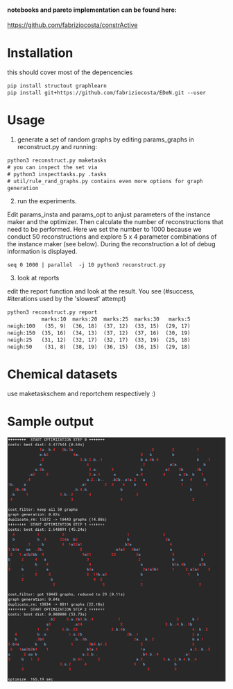 #### notebooks and pareto implementation can be found here:
https://github.com/fabriziocosta/constrActive



# Installation

this should cover most of the depencencies 
``` 
pip install structout graphlearn 
pip install git+https://github.com/fabriziocosta/EDeN.git --user
```


# Usage 


1.  generate a set of random graphs by editing params_graphs in reconstruct.py and running:

```
python3 reconstruct.py maketasks
# you can inspect the set via
# python3 inspecttasks.py .tasks
# util/rule_rand_graphs.py contains even more options for graph generation
```

2. run the experiments.

Edit params_insta and params_opt to anjust parameters of the instance maker and the optimizer.
Then calculate the number of reconstructions that need to be performed. Here we set the number to 1000 because 
we conduct 50 reconstructions and explore 5 x 4 parameter combinations of the instance maker (see below).
During the reconstruction a lot of debug information is displayed.
```
seq 0 1000 | parallel  -j 10 python3 reconstruct.py
```

3. look at reports 

edit the report function and look at the result. You see (#success, #iterations used by the 'slowest' attempt)
```
python3 reconstruct.py report 
           marks:10  marks:20  marks:25  marks:30   marks:5
neigh:100   (35, 9)  (36, 18)  (37, 12)  (33, 15)  (29, 17)
neigh:150  (35, 16)  (34, 13)  (37, 12)  (37, 16)  (30, 19)
neigh:25   (31, 12)  (32, 17)  (32, 17)  (33, 19)  (25, 18)
neigh:50    (31, 8)  (38, 19)  (36, 15)  (36, 15)  (29, 18)
```



# Chemical datasets

use maketaskschem and reportchem respectively :)  


# Sample output

![examample output](reconstruct.png)

